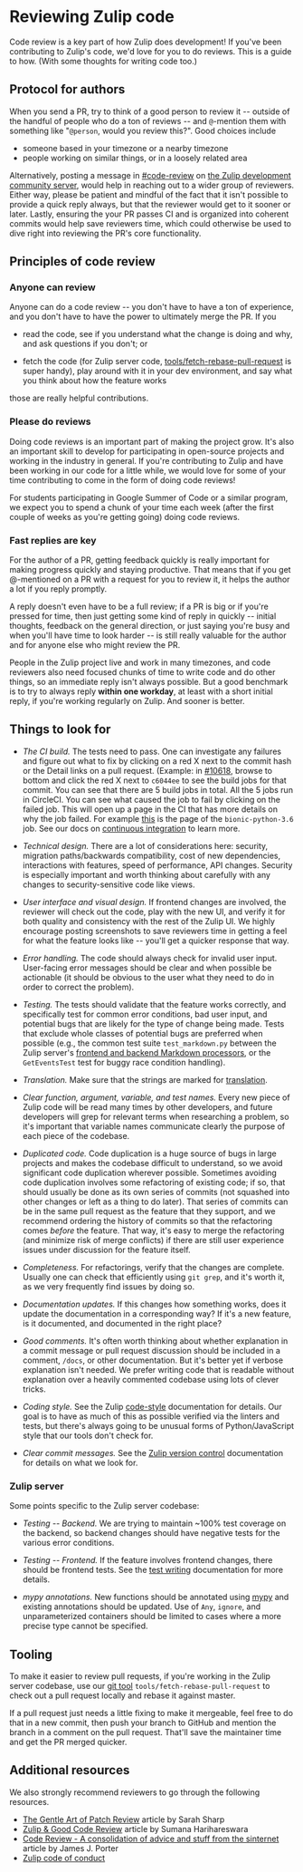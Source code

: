# Reviewing Zulip code

Code review is a key part of how Zulip does development!  If you've
been contributing to Zulip's code, we'd love for you to do reviews.
This is a guide to how.  (With some thoughts for writing code too.)

## Protocol for authors

When you send a PR, try to think of a good person to review it --
outside of the handful of people who do a ton of reviews -- and
`@`-mention them with something like "`@person`, would you review
this?". Good choices include
* someone based in your timezone or a nearby timezone
* people working on similar things, or in a loosely related area

Alternatively, posting a message in
[#code-review](https://chat.zulip.org/#narrow/stream/91-code-review) on [the Zulip
development community server](../contributing/chat-zulip-org.md), would
help in reaching out to a wider group of reviewers. Either way, please be
patient and mindful of the fact that it isn't possible to provide a
quick reply always, but that the reviewer would get to it sooner or later.
Lastly, ensuring the your PR passes CI and is organized into coherent
commits would help save reviewers time, which could otherwise be used
to dive right into reviewing the PR's core functionality.

## Principles of code review

### Anyone can review

Anyone can do a code review -- you don't have to have a ton of
experience, and you don't have to have the power to ultimately merge
the PR. If you

* read the code, see if you understand what the change is
  doing and why, and ask questions if you don't; or

* fetch the code (for Zulip server code,
  [tools/fetch-rebase-pull-request][git tool] is super handy), play around
  with it in your dev environment, and say what you think about how
  the feature works

those are really helpful contributions.

### Please do reviews

Doing code reviews is an important part of making the project grow.
It's also an important skill to develop for participating in
open-source projects and working in the industry in general.  If
you're contributing to Zulip and have been working in our code for a
little while, we would love for some of your time contributing to come
in the form of doing code reviews!

For students participating in Google Summer of Code or a similar
program, we expect you to spend a chunk of your time each week (after
the first couple of weeks as you're getting going) doing code reviews.

### Fast replies are key

For the author of a PR, getting feedback quickly is really important
for making progress quickly and staying productive.  That means that
if you get @-mentioned on a PR with a request for you to review it,
it helps the author a lot if you reply promptly.

A reply doesn't even have to be a full review; if a PR is big or if
you're pressed for time, then just getting some kind of reply in
quickly -- initial thoughts, feedback on the general direction, or
just saying you're busy and when you'll have time to look harder -- is
still really valuable for the author and for anyone else who might
review the PR.

People in the Zulip project live and work in many timezones, and code
reviewers also need focused chunks of time to write code and do other
things, so an immediate reply isn't always possible.  But a good
benchmark is to try to always reply **within one workday**, at least
with a short initial reply, if you're working regularly on Zulip.  And
sooner is better.

## Things to look for

* *The CI build.* The tests need to pass. One can investigate
  any failures and figure out what to fix by clicking on a red X next
  to the commit hash or the Detail links on a pull request. (Example:
  in [#10618](https://github.com/zulip/zulip/pull/10618), browse to
  bottom and click the red X next to `c6044ee` to see the build jobs
  for that commit. You can see that there are 5 build jobs in total.
  All the 5 jobs run in CircleCI. You can see what caused
  the job to fail by clicking on the failed job. This will open
  up a page in the CI that has more details on why the job failed.
  For example [this](https://circleci.com/gh/zulip/zulip/16617)
  is the page of the `bionic-python-3.6` job. See our docs on
  [continuous integration](../testing/continuous-integration.md)
  to learn more.

* *Technical design.* There are a lot of considerations here:
  security, migration paths/backwards compatibility, cost of new
  dependencies, interactions with features, speed of performance, API
  changes.  Security is especially important and worth thinking about
  carefully with any changes to security-sensitive code like views.

* *User interface and visual design.* If frontend changes are
  involved, the reviewer will check out the code, play with the new
  UI, and verify it for both quality and consistency with the rest of
  the Zulip UI.  We highly encourage posting screenshots to save
  reviewers time in getting a feel for what the feature looks like --
  you'll get a quicker response that way.

* *Error handling.* The code should always check for invalid user
  input.  User-facing error messages should be clear and when possible
  be actionable (it should be obvious to the user what they need to do
  in order to correct the problem).

* *Testing.* The tests should validate that the feature works
  correctly, and specifically test for common error conditions, bad
  user input, and potential bugs that are likely for the type of
  change being made.  Tests that exclude whole classes of potential
  bugs are preferred when possible (e.g., the common test suite
  `test_markdown.py` between the Zulip server's [frontend and backend
  Markdown processors](../subsystems/markdown.md), or the `GetEventsTest` test for
  buggy race condition handling).

* *Translation.* Make sure that the strings are marked for
  [translation].

* *Clear function, argument, variable, and test names.* Every new
  piece of Zulip code will be read many times by other developers, and
  future developers will grep for relevant terms when researching a
  problem, so it's important that variable names communicate clearly
  the purpose of each piece of the codebase.

* *Duplicated code.* Code duplication is a huge source of bugs in
  large projects and makes the codebase difficult to understand, so we
  avoid significant code duplication wherever possible.  Sometimes
  avoiding code duplication involves some refactoring of existing
  code; if so, that should usually be done as its own series of
  commits (not squashed into other changes or left as a thing to do
  later). That series of commits can be in the same pull request as
  the feature that they support, and we recommend ordering the history
  of commits so that the refactoring comes *before* the feature. That
  way, it's easy to merge the refactoring (and minimize risk of merge
  conflicts) if there are still user experience issues under
  discussion for the feature itself.

* *Completeness.* For refactorings, verify that the changes are
  complete.  Usually one can check that efficiently using `git grep`,
  and it's worth it, as we very frequently find issues by doing so.

* *Documentation updates.*  If this changes how something works, does it
  update the documentation in a corresponding way?  If it's a new
  feature, is it documented, and documented in the right place?

* *Good comments.* It's often worth thinking about whether explanation
  in a commit message or pull request discussion should be included in
  a comment, `/docs`, or other documentation. But it's better yet if
  verbose explanation isn't needed. We prefer writing code that is
  readable without explanation over a heavily commented codebase using
  lots of clever tricks.

* *Coding style.* See the Zulip [code-style] documentation for
  details.  Our goal is to have as much of this as possible verified
  via the linters and tests, but there's always going to be unusual
  forms of Python/JavaScript style that our tools don't check for.

* *Clear commit messages.* See the [Zulip version
  control][commit-messages] documentation for details on what we look
  for.

### Zulip server

Some points specific to the Zulip server codebase:

* *Testing -- Backend.* We are trying to maintain ~100% test coverage
  on the backend, so backend changes should have negative tests for
  the various error conditions.

* *Testing -- Frontend.* If the feature involves frontend changes,
  there should be frontend tests.  See the [test
  writing][test-writing] documentation for more details.

* *mypy annotations.* New functions should be annotated using [mypy]
  and existing annotations should be updated.  Use of `Any`, `ignore`,
  and unparameterized containers should be limited to cases where a
  more precise type cannot be specified.

## Tooling

To make it easier to review pull requests, if you're working in the
Zulip server codebase, use our [git tool]
`tools/fetch-rebase-pull-request` to check out a pull request locally
and rebase it against master.

If a pull request just needs a little fixing to make it mergeable,
feel free to do that in a new commit, then push your branch to GitHub
and mention the branch in a comment on the pull request. That'll save
the maintainer time and get the PR merged quicker.

## Additional resources

We also strongly recommend reviewers to go through the following resources.

* [The Gentle Art of Patch Review](https://sage.thesharps.us/2014/09/01/the-gentle-art-of-patch-review/)
  article by Sarah Sharp
* [Zulip & Good Code Review](https://www.harihareswara.net/sumana/2016/05/17/0)
  article by Sumana Harihareswara
* [Code Review - A consolidation of advice and stuff from the
   sinternet](https://gist.github.com/porterjamesj/002fb27dd70df003646df46f15e898de)
  article by James J. Porter
* [Zulip code of conduct](../code-of-conduct.md)

[code-style]: ../contributing/code-style.md
[commit-messages]: ../contributing/version-control.html#commit-messages
[test-writing]: ../testing/testing.md
[mypy]: ../testing/mypy.md
[git tool]: ../git/zulip-tools.html#fetch-a-pull-request-and-rebase
[translation]: ../translating/translating.md
